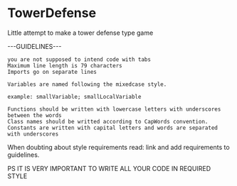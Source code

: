 # TowerDefense
Little attempt to make a tower defense type game

---GUIDELINES---

    you are not supposed to intend code with tabs
    Maximum line length is 79 characters
    Imports go on separate lines

    Variables are named following the mixedcase style.

    example: smallVariable; smallLocalVariable

    Functions should be written with lowercase letters with underscores between the words
    Class names should be writted according to CapWords convention.
    Constants are written with capital letters and words are separated with underscores

When doubting about style requirements read: link and add requirements to guidelines.

PS IT IS VERY IMPORTANT TO WRITE ALL YOUR CODE IN REQUIRED STYLE
